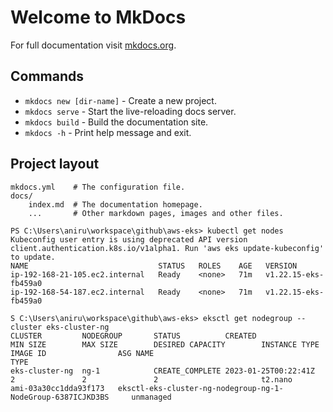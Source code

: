 # Welcome to MkDocs

For full documentation visit [mkdocs.org](https://www.mkdocs.org).

## Commands

* `mkdocs new [dir-name]` - Create a new project.
* `mkdocs serve` - Start the live-reloading docs server.
* `mkdocs build` - Build the documentation site.
* `mkdocs -h` - Print help message and exit.

## Project layout

    mkdocs.yml    # The configuration file.
    docs/
        index.md  # The documentation homepage.
        ...       # Other markdown pages, images and other files.

```
PS C:\Users\aniru\workspace\github\aws-eks> kubectl get nodes
Kubeconfig user entry is using deprecated API version client.authentication.k8s.io/v1alpha1. Run 'aws eks update-kubeconfig' to update.
NAME                             STATUS   ROLES    AGE   VERSION
ip-192-168-21-105.ec2.internal   Ready    <none>   71m   v1.22.15-eks-fb459a0
ip-192-168-54-187.ec2.internal   Ready    <none>   71m   v1.22.15-eks-fb459a0
```

```
S C:\Users\aniru\workspace\github\aws-eks> eksctl get nodegroup --cluster eks-cluster-ng
CLUSTER         NODEGROUP       STATUS          CREATED                 MIN SIZE        MAX SIZE        DESIRED CAPACITY        INSTANCE TYPE   IMAGE ID                ASG NAME                                       TYPE
eks-cluster-ng  ng-1            CREATE_COMPLETE 2023-01-25T00:22:41Z    2               2               2                       t2.nano         ami-03a30cc1dda93f173   eksctl-eks-cluster-ng-nodegroup-ng-1-NodeGroup-6387ICJKD3BS     unmanaged
```